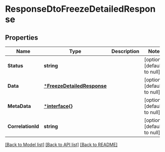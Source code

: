 # ResponseDtoFreezeDetailedResponse

## Properties
Name | Type | Description | Notes
------------ | ------------- | ------------- | -------------
**Status** | **string** |  | [optional] [default to null]
**Data** | [***FreezeDetailedResponse**](FreezeDetailedResponse.md) |  | [optional] [default to null]
**MetaData** | [***interface{}**](interface{}.md) |  | [optional] [default to null]
**CorrelationId** | **string** |  | [optional] [default to null]

[[Back to Model list]](../README.md#documentation-for-models) [[Back to API list]](../README.md#documentation-for-api-endpoints) [[Back to README]](../README.md)

